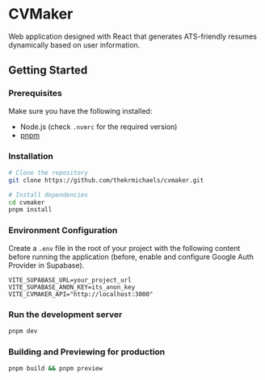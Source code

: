 # CVMaker

Web application designed with React that generates ATS-friendly resumes dynamically based on user information.

## Getting Started

### Prerequisites

Make sure you have the following installed:

- Node.js (check `.nvmrc` for the required version)
- [pnpm](https://pnpm.io/installation)

### Installation

```sh
# Clone the repository
git clone https://github.com/thekrmichaels/cvmaker.git

# Install dependencies
cd cvmaker
pnpm install
```

### Environment Configuration

Create a `.env` file in the root of your project with the following content before running the application (before, enable and configure Google Auth Provider in Supabase).

```env
VITE_SUPABASE_URL=your_project_url
VITE_SUPABASE_ANON_KEY=its_anon_key
VITE_CVMAKER_API="http://localhost:3000"
```

### Run the development server

```sh
pnpm dev
```

### Building and Previewing for production

```sh
pnpm build && pnpm preview
```
